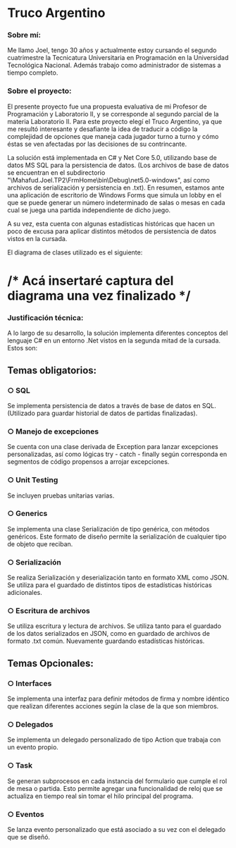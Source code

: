 # Truco Argentino

### Sobre mí:

Me llamo Joel, tengo 30 años y actualmente estoy cursando el segundo cuatrimestre la Tecnicatura Universitaria en Programación en la Universidad Tecnológica Nacional. Además trabajo como administrador de sistemas a tiempo completo.

### Sobre el proyecto:

El presente proyecto fue una propuesta evaluativa de mi Profesor de Programación y Laboratorio II, y se corresponde al segundo parcial de la materia Laboratorio II.
Para este proyecto elegí el Truco Argentino, ya que me resultó interesante y desafiante la idea de traducir a código la complejidad de opciones que maneja cada jugador turno a turno y cómo éstas se ven afectadas por las decisiones de su contrincante.

La solución está implementada en C# y Net Core 5.0, utilizando base de datos MS SQL para la persistencia de datos. (Los archivos de base de datos se encuentran en el subdirectorio "\Mahafud.Joel.TP2\FrmHome\bin\Debug\net5.0-windows", así como archivos de serialización y persistencia en .txt).
En resumen, estamos ante una aplicación de escritorio de Windows Forms que simula un lobby en el que se puede generar un número indeterminado de salas o mesas en cada cual se juega una partida independiente de dicho juego.

A su vez, esta cuenta con algunas estadísticas históricas que hacen un poco de excusa para aplicar distintos métodos de persistencia de datos vistos en la cursada.

El diagrama de clases utilizado es el siguiente:

# /* Acá insertaré captura del diagrama una vez finalizado */




### Justificación técnica:

A lo largo de su desarrollo, la solución implementa diferentes conceptos del lenguaje C# en un entorno .Net vistos en la segunda mitad de la cursada. Estos son:

## Temas obligatorios:

### ○ SQL
Se implementa persistencia de datos a través de base de datos en SQL. (Utilizado para guardar historial de datos de partidas finalizadas).

### ○ Manejo de excepciones
Se cuenta con una clase derivada de Exception para lanzar excepciones personalizadas, así como lógicas try - catch - finally según corresponda en segmentos de código propensos a arrojar excepciones.

### ○ Unit Testing
Se incluyen pruebas unitarias varias.

### ○ Generics
Se implementa una clase Serialización de tipo genérica, con métodos genéricos. Este formato de diseño permite la serialización de cualquier tipo de objeto que reciban.

### ○ Serialización
Se realiza Serialización y deserialización tanto en formato XML como JSON. Se utiliza para el guardado de distintos tipos de estadísticas históricas adicionales.

### ○ Escritura de archivos
Se utiliza escritura y lectura de archivos. Se utiliza tanto para el guardado de los datos serializados en JSON, como en guardado de archivos de formato .txt común. Nuevamente guardando estadísticas históricas.




## Temas Opcionales:

### ○ Interfaces
Se implementa una interfaz para definir métodos de firma y nombre idéntico que realizan diferentes acciones según la clase de la que son miembros.

### ○ Delegados
Se implementa un delegado personalizado de tipo Action que trabaja con un evento propio.

### ○ Task
Se generan subprocesos en cada instancia del formulario que cumple el rol de mesa o partida. Esto permite agregar una funcionalidad de reloj que se actualiza en tiempo real sin tomar el hilo principal del programa.

### ○ Eventos
Se lanza evento personalizado que está asociado a su vez con el delegado que se diseñó.

